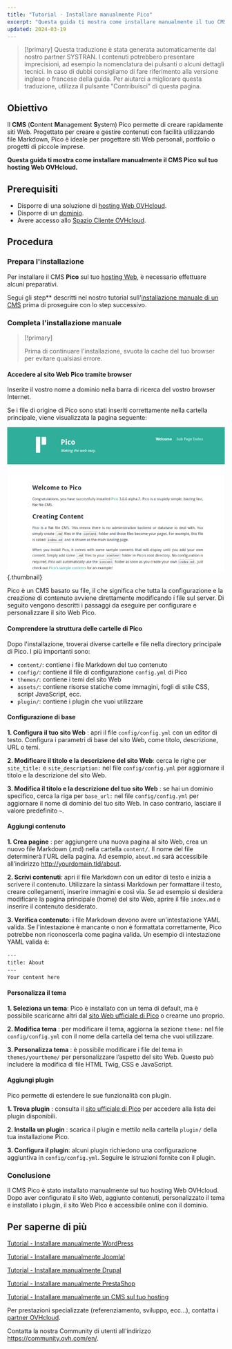 ```yaml
---
title: "Tutorial - Installare manualmente Pico"
excerpt: "Questa guida ti mostra come installare manualmente il tuo CMS Pico"
updated: 2024-03-19
---
```


> [!primary]
> Questa traduzione è stata generata automaticamente dal nostro partner SYSTRAN. I contenuti potrebbero presentare imprecisioni, ad esempio la nomenclatura dei pulsanti o alcuni dettagli tecnici. In caso di dubbi consigliamo di fare riferimento alla versione inglese o francese della guida. Per aiutarci a migliorare questa traduzione, utilizza il pulsante "Contribuisci" di questa pagina.
>

## Obiettivo

Il **CMS** (**C**ontent **M**anagement **S**ystem) Pico permette di creare rapidamente siti Web. Progettato per creare e gestire contenuti con facilità utilizzando file Markdown, Pico è ideale per progettare siti Web personali, portfolio o progetti di piccole imprese.

**Questa guida ti mostra come installare manualmente il CMS Pico sul tuo hosting Web OVHcloud.**

## Prerequisiti

- Disporre di una soluzione di [hosting Web OVHcloud](https://www.ovhcloud.com/it/web-hosting/).
- Disporre di un [dominio](https://www.ovhcloud.com/it/domains/).
- Avere accesso allo [Spazio Cliente OVHcloud](https://www.ovh.com/auth/?action=gotomanager&from=https://www.ovh.it/&ovhSubsidiary=it).

## Procedura

### Prepara l'installazione

Per installare il CMS **Pico** sul tuo [hosting Web](https://www.ovhcloud.com/it/web-hosting/), è necessario effettuare alcuni preparativi.

Segui gli step** descritti nel nostro tutorial sull'[installazione manuale di un CMS](/pages/web_cloud/web_hosting/cms_manual_installation) prima di proseguire con lo step successivo.

### Completa l'installazione manuale

> [!primary]
>
> Prima di continuare l'installazione, svuota la cache del tuo browser per evitare qualsiasi errore.
>

#### Accedere al sito Web Pico tramite browser

Inserite il vostro nome a dominio nella barra di ricerca del vostro browser Internet.

Se i file di origine di Pico sono stati inseriti correttamente nella cartella principale, viene visualizzata la pagina seguente:

![Pico installation](images/welcome_page.png){.thumbnail}

Pico è un CMS basato su file, il che significa che tutta la configurazione e la creazione di contenuto avviene direttamente modificando i file sul server. Di seguito vengono descritti i passaggi da eseguire per configurare e personalizzare il sito Web Pico.

#### Comprendere la struttura delle cartelle di Pico

Dopo l'installazione, troverai diverse cartelle e file nella directory principale di Pico. I più importanti sono:

- `content/`: contiene i file Markdown del tuo contenuto
- `config/`: contiene il file di configurazione `config.yml` di Pico
- `themes/`: contiene i temi del sito Web
- `assets/`: contiene risorse statiche come immagini, fogli di stile CSS, script JavaScript, ecc.
- `plugin/`: contiene i plugin che vuoi utilizzare

#### Configurazione di base

**1. Configura il tuo sito Web** : apri il file `config/config.yml` con un editor di testo. Configura i parametri di base del sito Web, come titolo, descrizione, URL o temi.

**2. Modificare il titolo e la descrizione del sito Web**: cerca le righe per `site_title:` e `site_description:` nel file `config/config.yml` per aggiornare il titolo e la descrizione del sito Web.

**3. Modifica il titolo e la descrizione del tuo sito Web** : se hai un dominio specifico, cerca la riga per `base_url:` nel file `config/config.yml` per aggiornare il nome di dominio del tuo sito Web. In caso contrario, lasciare il valore predefinito `~`.

#### Aggiungi contenuto

**1. Crea pagine** : per aggiungere una nuova pagina al sito Web, crea un nuovo file Markdown (.md) nella cartella `content/`. Il nome del file determinerà l'URL della pagina. Ad esempio, `about.md` sarà accessibile all’indirizzo http://yourdomain.tld/about.

**2. Scrivi contenuti**: apri il file Markdown con un editor di testo e inizia a scrivere il contenuto. Utilizzare la sintassi Markdown per formattare il testo, creare collegamenti, inserire immagini e così via. Se ad esempio si desidera modificare la pagina principale (home) del sito Web, aprire il file `index.md` e inserire il contenuto desiderato.

**3. Verifica contenuto**: i file Markdown devono avere un'intestazione YAML valida. Se l'intestazione è mancante o non è formattata correttamente, Pico potrebbe non riconoscerla come pagina valida. Un esempio di intestazione YAML valida è:

```bash
---
title: About
---
Your content here
```

#### Personalizza il tema

**1. Seleziona un tema**: Pico è installato con un tema di default, ma è possibile scaricarne altri dal [sito Web ufficiale di Pico](https://picocms.org/themes/) o crearne uno proprio.

**2. Modifica tema** : per modificare il tema, aggiorna la sezione `theme:` nel file `config/config.yml` con il nome della cartella del tema che vuoi utilizzare.

**3. Personalizza tema** : è possibile modificare i file del tema in `themes/yourtheme/` per personalizzare l’aspetto del sito Web. Questo può includere la modifica di file HTML Twig, CSS e JavaScript.

#### Aggiungi plugin

Pico permette di estendere le sue funzionalità con plugin.

**1. Trova plugin** : consulta il [sito ufficiale di Pico](https://picocms.org/plugins/) per accedere alla lista dei plugin disponibili.

**2. Installa un plugin** : scarica il plugin e mettilo nella cartella `plugin/` della tua installazione Pico.

**3. Configura il plugin**: alcuni plugin richiedono una configurazione aggiuntiva in `config/config.yml`. Seguire le istruzioni fornite con il plugin.

### Conclusione

Il CMS Pico è stato installato manualmente sul tuo hosting Web OVHcloud. Dopo aver configurato il sito Web, aggiunto contenuti, personalizzato il tema e installato i plugin, il sito Web Pico è accessibile online con il dominio.

## Per saperne di più <a name="go-further"></a>

[Tutorial - Installare manualmente WordPress](/pages/web_cloud/web_hosting/cms_manual_installation_wordpress)

[Tutorial - Installare manualmente Joomla!](/pages/web_cloud/web_hosting/cms_manual_installation_joomla)

[Tutorial - Installare manualmente Drupal](/pages/web_cloud/web_hosting/cms_manual_installation_drupal)

[Tutorial - Installare manualmente PrestaShop](/pages/web_cloud/web_hosting/cms_manual_installation_prestashop)

[Tutorial - Installare manualmente un CMS sul tuo hosting](/pages/web_cloud/web_hosting/cms_manual_installation)
 
Per prestazioni specializzate (referenziamento, sviluppo, ecc...), contatta i [partner OVHcloud](https://partner.ovhcloud.com/it/directory/).
 
Contatta la nostra Community di utenti all'indirizzo <https://community.ovh.com/en/>.